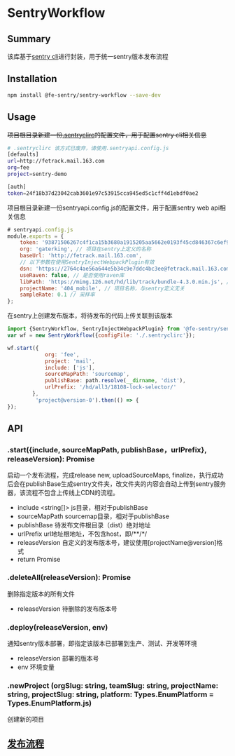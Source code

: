 # SentryWorkflow
## Summary
该库基于[sentry cli](https://github.com/getsentry/sentry-cli)进行封装，用于统一sentry版本发布流程

## Installation
```bash
npm install @fe-sentry/sentry-workflow --save-dev
```

## Usage
~~项目根目录新建一份[.sentryclirc](https://docs.sentry.io/learn/cli/configuration/)的配置文件，用于配置sentry cli相关信息~~

```bash
# .sentryclirc 该方式已废弃，请使用.sentryapi.config.js
[defaults]
url=http://fetrack.mail.163.com
org=fee
project=sentry-demo

[auth]
token=24f18b37d23042cab3601e97c53915cca945ed5c1cff4d1ebdf0ae2
```

项目根目录新建一份sentryapi.config.js的配置文件，用于配置sentry web api相关信息
```javascript
# sentryapi.config.js
module.exports = {
    token: '93871506267c4f1ca15b3680a1915205aa5662e0193f45cd846367c6ef931355', // api key，非auth token
    org: 'gaterking', // 项目在sentry上定义的名称
    baseUrl: 'http://fetrack.mail.163.com',
    // 以下参数在使用SentryInjectWebpackPlugin有效
    dsn: 'https://2764c4ae56a644e5b34c9e7ddc4bc3ee@fetrack.mail.163.com/196614', // 项目在sentry上的DSN
    useRaven: false, // 是否使用raven库
    libPath: 'https://mimg.126.net/hd/lib/track/bundle-4.3.0.min.js', // snetry前端库地址，区分sentry库和raven库（支持IE8）
    projectName: '404_mobile', // 项目名称，与sentry定义无关
    sampleRate: 0.1 // 采样率
};
```

在sentry上创建发布版本，将待发布的代码上传关联到该版本
```javascript
import {SentryWorkflow, SentryInjectWebpackPlugin} from '@fe-sentry/sentry-workflow';
var wf = new SentryWorkflow({configFile: './.sentryclirc'});

wf.start({
            org: 'fee',
            project: 'mail',
            include: ['js'],
            sourceMapPath: 'sourcemap',
            publishBase: path.resolve(__dirname, 'dist'),
            urlPrefix: '/hd/all3/18108-lock-selector/'
        },
         'project@version-0').then(() => {
});

```

## API
### .start({include, sourceMapPath, publishBase，urlPrefix}, releaseVersion): Promise<void>
启动一个发布流程，完成release new, uploadSourceMaps, finalize，执行成功后会在publishBase生成sentry文件夹，改文件夹的内容会自动上传到sentry服务器，该流程不包含上传线上CDN的流程。

* include <string[]> js目录，相对于publishBase
* sourceMapPath <string> sourcemap目录，相对于publishBase
* publishBase <string> 待发布文件根目录（dist）绝对地址
* urlPrefix <string> url地址根地址，不包含host，即/**/*/
* releaseVersion <string> 自定义的发布版本号，建议使用[projectName@version]格式
* return Promise<void>

### .deleteAll(releaseVersion): Promise<void>
删除指定版本的所有文件

* releaseVersion <string> 待删除的发布版本号

### .deploy(releaseVersion, env)
通知sentry版本部署，即指定该版本已部署到生产、测试、开发等环境

* releaseVersion <string> 部署的版本号
* env <string> 环境变量

### .newProject (orgSlug: string, teamSlug: string, projectName: string, projectSlug: string, platform: Types.EnumPlatform = Types.EnumPlatform.js)
创建新的项目

## [发布流程](docs/Sentry版本流程.md)
